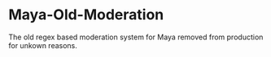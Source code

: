 # Maya-Old-Moderation
The old regex based moderation system for Maya removed from production for unkown reasons.
